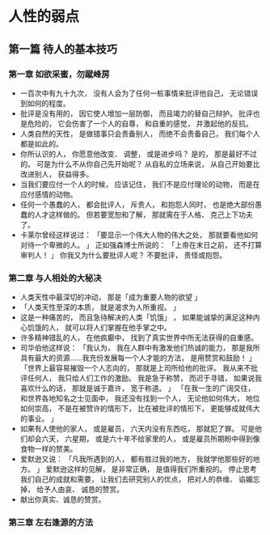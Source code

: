 # 人性的弱点

## 第一篇 待人的基本技巧

### 第一章 如欲采蜜，勿蹴峰房

* 一百次中有九十九次， 没有人会为了任何一桩事情来批评他自己， 无论错误到如何的程度。 
* 批评是没有用的， 因它使人增加一层防御， 而且竭力的替自己辩护。 批评也是危险的， 它会伤害了一个人的自尊， 和自重的感觉， 并激起他的反抗。 
* 人类自然的天性， 是做错事只会责备别人， 而绝不会责备自己， 我们每个人都是如此的。  
* 你所认识的人， 你愿意他改变、 调整， 或是进步吗？ 是的， 那是最好不过的。 可是为什么不从你自己先开始呢？ 从自私的立场来说， 从自己开始要比改进别人， 获益得多。 
* 当我们要应付一个人的时候， 应该记住， 我们不是应付理论的动物， 而是在应付感情的动物。 
* 任何一个愚蠢的人， 都会批评人， 斥责人， 和抱怨人同时， 也是绝大部份愚蠢的人才这样做的。
  但若要宽恕和了解， 那就需在于人格、 克己上下功夫了。 
* 卡莱尔曾经这样说过： 「要显示一个伟大人物的伟大之处， 那就要看他如何对待一个卑微的人。 」
  正如强森博士所说的： 「上帝在末日之前， 还不打算审判人！ 」
  你我又为什么要批评人呢？
  不要批评， 责怪或抱怨。 

### 第二章  与人相处的大秘决

* 人类天性中最深切的冲动， 那是「成为重要人物的欲望 」
* 「人类天性至深的本质， 就是渴求为人所重视。 」  
* 这是一种痛苦的， 而且急待解决的人类「饥饿」 ， 如果能诚挚的满足这种内心饥饿的人， 就可以将人们掌握在他手掌之中。 
* 许多精神错乱的人， 在他疯癫中， 找到了真实世界中所无法获得的自重感。 
* 司华伯他这样说： 「我认为， 我在人群中有激发他们热诚的能力， 那是我所具有最大的资源……我充份发展每一个人才能的方法， 是用赞赏和鼓励！ 」 「世界上最容易摧毁一个人志向的， 那就是上司所给他的批评。 我从来不批评任何人， 我只给人们工作的激励。 我是急于称赞， 而迟于寻错， 如果说我喜欢什么的话， 那就是诚于嘉许， 宽于称道。 」 「在我一生的广阔交往， 和世界各地知名之士见面中， 我还没有找到一个人， 无论他如何伟大， 地位如何崇高， 不是在被赞许的情形下， 比在被批评的情形下， 更能够成就伟大的事业。 」 
* 如果有人使他的家人， 或是雇员， 六天内没有东西吃， 那就犯了罪。 可是他们却会六天， 六星期， 或是六十年不给家里的人， 或是雇员所期盼中得到像食物一样的赞美。 
* 爱默逊又说： 「凡我所遇到的人， 都有胜过我的地方， 我就学他那些好的地方。 」
  爱默逊这样的见解， 是非常正确， 是值得我们所重视的。 停止思考我们自己的成就和需要， 让我们去研究别人的优点， 把对人的恭维、 谄媚忘掉， 给予人由哀、 诚恳的赞赏。  
* 献出你真实、诚恳的赞赏。 

### 第三章 左右逢源的方法

